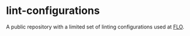 # lint-configurations

A public repository with a limited set of linting configurations used at [FLO](https://www.flo.com).
